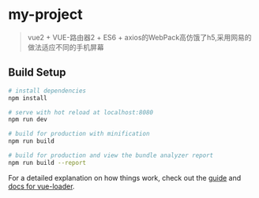# my-project

> vue2 + VUE-路由器2 + ES6 + axios的WebPack高仿饿了h5,采用网易的做法适应不同的手机屏幕

## Build Setup

``` bash
# install dependencies
npm install

# serve with hot reload at localhost:8080
npm run dev

# build for production with minification
npm run build

# build for production and view the bundle analyzer report
npm run build --report
```



For a detailed explanation on how things work, check out the [guide](http://vuejs-templates.github.io/webpack/) and [docs for vue-loader](http://vuejs.github.io/vue-loader).
